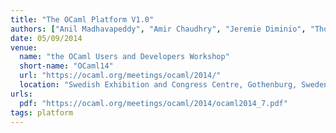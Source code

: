 ```yaml
---
title: "The OCaml Platform V1.0"
authors: ["Anil Madhavapeddy", "Amir Chaudhry", "Jeremie Diminio", "Thomas Gazagnaire", "Louis Gesbert", "Thomas Leonard", "David Sheets", "Mark Shinwell", "Leo White", "Jeremy Yallop"]
date: 05/09/2014
venue:
  name: "the OCaml Users and Developers Workshop"
  short-name: "OCaml14"
  url: "https://ocaml.org/meetings/ocaml/2014/"
  location: "Swedish Exhibition and Congress Centre, Gothenburg, Sweden"
urls:
  pdf: "https://ocaml.org/meetings/ocaml/2014/ocaml2014_7.pdf"
tags: platform
---
```

